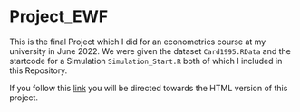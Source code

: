 # Project_EWF
This is the final Project which I did for an econometrics course at my university in June 2022. We were given the dataset `Card1995.RData` and the startcode for a Simulation `Simulation_Start.R` both of which I included in this Repository. 

If you follow this [link](https://minnaheim.github.io/Project_EWF/) you will be directed towards the HTML version of this project.
